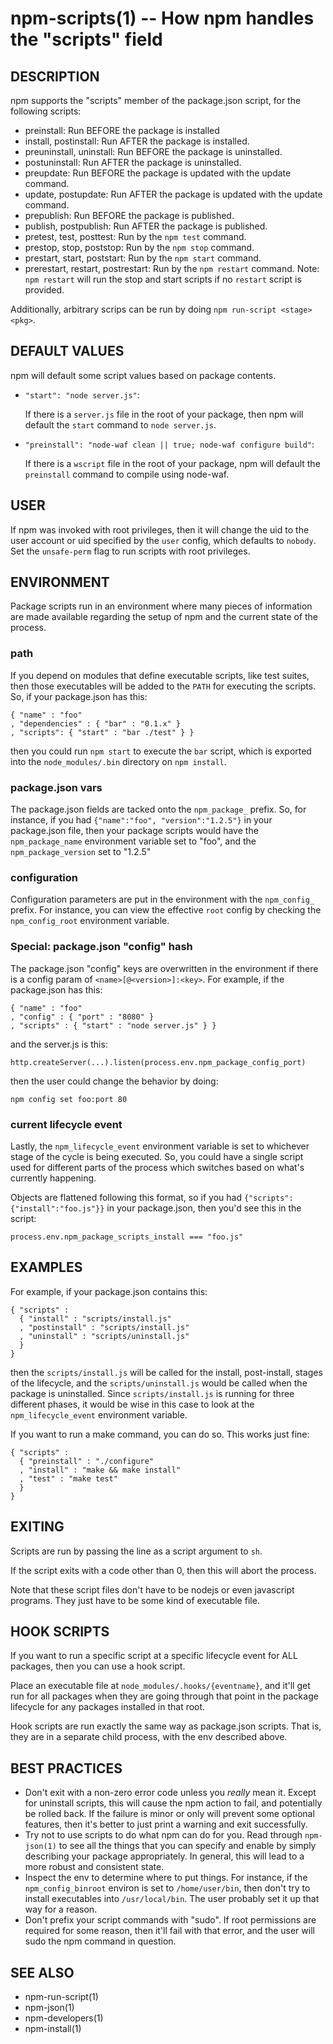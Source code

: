 npm-scripts(1) -- How npm handles the "scripts" field
=====================================================

## DESCRIPTION

npm supports the "scripts" member of the package.json script, for the
following scripts:

* preinstall:
  Run BEFORE the package is installed
* install, postinstall:
  Run AFTER the package is installed.
* preuninstall, uninstall:
  Run BEFORE the package is uninstalled.
* postuninstall:
  Run AFTER the package is uninstalled.
* preupdate:
  Run BEFORE the package is updated with the update command.
* update, postupdate:
  Run AFTER the package is updated with the update command.
* prepublish:
  Run BEFORE the package is published.
* publish, postpublish:
  Run AFTER the package is published.
* pretest, test, posttest:
  Run by the `npm test` command.
* prestop, stop, poststop:
  Run by the `npm stop` command.
* prestart, start, poststart:
  Run by the `npm start` command.
* prerestart, restart, postrestart:
  Run by the `npm restart` command. Note: `npm restart` will run the
  stop and start scripts if no `restart` script is provided.

Additionally, arbitrary scrips can be run by doing
`npm run-script <stage> <pkg>`.

## DEFAULT VALUES

npm will default some script values based on package contents.

* `"start": "node server.js"`:

  If there is a `server.js` file in the root of your package, then npm
  will default the `start` command to `node server.js`.

* `"preinstall": "node-waf clean || true; node-waf configure build"`:

  If there is a `wscript` file in the root of your package, npm will
  default the `preinstall` command to compile using node-waf.

## USER

If npm was invoked with root privileges, then it will change the uid to
the user account or uid specified by the `user` config, which defaults
to `nobody`.  Set the `unsafe-perm` flag to run scripts with root
privileges.

## ENVIRONMENT

Package scripts run in an environment where many pieces of information are
made available regarding the setup of npm and the current state of the
process.


### path

If you depend on modules that define executable scripts, like test suites,
then those executables will be added to the `PATH` for executing the scripts.
So, if your package.json has this:

    { "name" : "foo"
    , "dependencies" : { "bar" : "0.1.x" }
    , "scripts": { "start" : "bar ./test" } }

then you could run `npm start` to execute the `bar` script, which is exported
into the `node_modules/.bin` directory on `npm install`.

### package.json vars

The package.json fields are tacked onto the `npm_package_` prefix. So, for
instance, if you had `{"name":"foo", "version":"1.2.5"}` in your package.json
file, then your package scripts would have the `npm_package_name` environment
variable set to "foo", and the `npm_package_version` set to "1.2.5"

### configuration

Configuration parameters are put in the environment with the `npm_config_`
prefix. For instance, you can view the effective `root` config by checking the
`npm_config_root` environment variable.

### Special: package.json "config" hash

The package.json "config" keys are overwritten in the environment if
there is a config param of `<name>[@<version>]:<key>`.  For example, if
the package.json has this:

    { "name" : "foo"
    , "config" : { "port" : "8080" }
    , "scripts" : { "start" : "node server.js" } }

and the server.js is this:

    http.createServer(...).listen(process.env.npm_package_config_port)

then the user could change the behavior by doing:

    npm config set foo:port 80

### current lifecycle event

Lastly, the `npm_lifecycle_event` environment variable is set to whichever
stage of the cycle is being executed. So, you could have a single script used
for different parts of the process which switches based on what's currently
happening.


Objects are flattened following this format, so if you had
`{"scripts":{"install":"foo.js"}}` in your package.json, then you'd see this
in the script:

    process.env.npm_package_scripts_install === "foo.js"

## EXAMPLES

For example, if your package.json contains this:

    { "scripts" :
      { "install" : "scripts/install.js"
      , "postinstall" : "scripts/install.js"
      , "uninstall" : "scripts/uninstall.js"
      }
    }

then the `scripts/install.js` will be called for the install, post-install,
stages of the lifecycle, and the `scripts/uninstall.js` would be
called when the package is uninstalled.  Since `scripts/install.js` is running
for three different phases, it would be wise in this case to look at the
`npm_lifecycle_event` environment variable.

If you want to run a make command, you can do so.  This works just fine:

    { "scripts" :
      { "preinstall" : "./configure"
      , "install" : "make && make install"
      , "test" : "make test"
      }
    }

## EXITING

Scripts are run by passing the line as a script argument to `sh`.

If the script exits with a code other than 0, then this will abort the
process.

Note that these script files don't have to be nodejs or even javascript
programs. They just have to be some kind of executable file.

## HOOK SCRIPTS

If you want to run a specific script at a specific lifecycle event for ALL
packages, then you can use a hook script.

Place an executable file at `node_modules/.hooks/{eventname}`, and it'll get
run for all packages when they are going through that point in the package
lifecycle for any packages installed in that root.

Hook scripts are run exactly the same way as package.json scripts.  That is,
they are in a separate child process, with the env described above.

## BEST PRACTICES

* Don't exit with a non-zero error code unless you *really* mean it.
  Except for uninstall scripts, this will cause the npm action
  to fail, and potentially be rolled back.  If the failure is minor or
  only will prevent some optional features, then it's better to just
  print a warning and exit successfully.
* Try not to use scripts to do what npm can do for you.  Read through
  `npm-json(1)` to see all the things that you can specify and enable
  by simply describing your package appropriately.  In general, this will
  lead to a more robust and consistent state.
* Inspect the env to determine where to put things.  For instance, if
  the `npm_config_binroot` environ is set to `/home/user/bin`, then don't
  try to install executables into `/usr/local/bin`.  The user probably
  set it up that way for a reason.
* Don't prefix your script commands with "sudo".  If root permissions are
  required for some reason, then it'll fail with that error, and the user
  will sudo the npm command in question.

## SEE ALSO

* npm-run-script(1)
* npm-json(1)
* npm-developers(1)
* npm-install(1)
